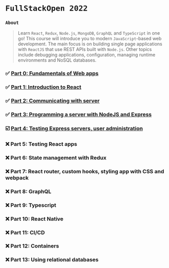 # `FullStackOpen 2022`

### `About`

> Learn `React`, `Redux`, `Node.js`, `MongoDB`, `GraphQL` and `TypeScript` in one go! This course will introduce you to modern `JavaScript`-based web development. The main focus is on building single page applications with `ReactJS` that use REST APIs built with `Node.js`.
Other topics include debugging applications, configuration, managing runtime environments and NoSQL databases.

### ✅ [Part 0:  Fundamentals of Web apps](https://github.com/adityash1/FullStackOpen-Exercises/tree/main/part0)

### ✅ [Part 1:  Introduction to React](https://github.com/adityash1/FullStackOpen-Exercises/tree/main/part1) 

### ✅ [Part 2:  Communicating with server](https://github.com/adityash1/FullStackOpen-Exercises/tree/main/part2)

### ✅ [Part 3:  Programming a server with NodeJS and Express](https://github.com/adityash1/FullStackOpen-Exercises/tree/main/part3) 

### ☑️ [Part 4:  Testing Express servers, user administration](https://github.com/adityash1/FullStackOpen-Exercises/tree/main/part3)

### ❌ Part 5:  Testing React apps 

### ❌ Part 6:  State management with Redux 

### ❌ Part 7:  React router, custom hooks, styling app with CSS and webpack 

### ❌ Part 8:  GraphQL 

### ❌ Part 9:  Typescript 

### ❌ Part 10: React Native 

### ❌ Part 11: CI/CD 

### ❌ Part 12: Containers

### ❌ Part 13: Using relational databases